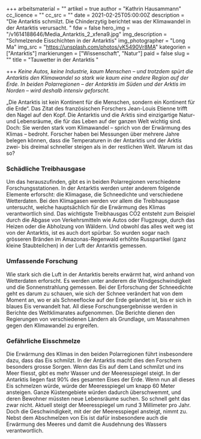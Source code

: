 +++
arbeitsmaterial = ""
artikel = true
author = "Kathrin Hausammann"
cc_licence = ""
cc_src = ""
date = 2021-02-25T05:00:00Z
description = "Die Antarktis schmilzt. Die Chinderzytig berichtet was der Klimawandel in der Antarktis verursacht. "
fdw = false
hero_img = "/v1614188646/Media_Antarktis_2_xfena9.jpg"
img_description = "Schmelzende Eisschichten in der Antarktis"
img_photographer = "Long Ma"
img_src = "https://unsplash.com/photos/yK5490Vr8MA"
kategorien = ["Antarktis"]
markierungen = ["Wissenschaft", "Natur"]
paid = false
slug = ""
title = "Tauwetter in der Antarktis "

+++
_Keine Autos, keine Industrie, kaum Menschen – und trotzdem spürt die Antarktis den Klimawandel so stark wie kaum eine andere Region auf der Erde. In beiden Polarregionen – der Antarktis im Süden und der Arktis im Norden – wird deshalb intensiv geforscht._

„Die Antarktis ist kein Kontinent für die Menschen, sondern ein Kontinent für die Erde“. Das Zitat des französischen Forschers Jean-Louis Etienne trifft den Nagel auf den Kopf. Die Antarktis und die Arktis sind einzigartige Natur- und Lebensräume, die für das Leben auf der ganzen Welt wichtig sind. Doch: Sie werden stark vom Klimawandel – sprich von der Erwärmung des Klimas – bedroht. Forscher haben bei Messungen über mehrere Jahre belegen können, dass die Temperaturen in der Antarktis und der Arktis zwei- bis dreimal schneller steigen als in der restlichen Welt. Warum ist das so?

### Schädliche Treibhausgase

Um das herauszufinden, gibt es in beiden Polarregionen verschiedene Forschungsstationen. In der Antarktis werden unter anderem folgende Elemente erforscht: die Klimagase, die Schneedichte und verschiedene Wetterdaten. Bei den Klimagasen werden vor allem die Treibhausgase untersucht, welche hauptsächlich für die Erwärmung des Klimas verantwortlich sind. Das wichtigste Treibhausgas CO2 entsteht zum Beispiel durch die Abgase von Verkehrsmitteln wie Autos oder Flugzeuge, durch das Heizen oder die Abholzung von Wäldern. Und obwohl das alles weit weg ist von der Antarktis, ist es auch dort spürbar. So wurden sogar nach grösseren Bränden im Amazonas-Regenwald erhöhte Russpartikel (ganz kleine Staubteilchen) in der Luft der Antarktis gemessen.

### Umfassende Forschung

Wie stark sich die Luft in der Antarktis bereits erwärmt hat, wird anhand von Wetterdaten erforscht. Es werden unter anderem die Windgeschwindigkeit und die Sonnenstrahlung gemessen. Bei der Erforschung der Schneedichte geht es darum zu schauen, wie sich der Schnee verändert hat von dem Moment an, wo er als Schneeflocke auf der Erde gelandet ist, bis er sich in blaues Eis verwandelt hat. All diese Forschungsergebnisse werden in Berichte des Weltklimarates aufgenommen. Die Berichte dienen den Regierungen von verschiedenen Ländern als Grundlage, um Massnahmen gegen den Klimawandel zu ergreifen.

### Gefährliche Eisschmelze

Die Erwärmung des Klimas in den beiden Polarregionen führt insbesondere dazu, dass das Eis schmilzt. In der Antarktis macht dies den Forschern besonders grosse Sorgen. Wenn das Eis auf dem Land schmilzt und ins Meer fliesst, gibt es mehr Wasser und der Meeresspiegel steigt. In der Antarktis liegen fast 90% des gesamten Eises der Erde. Wenn nun all dieses Eis schmelzen würde, würde der Meeresspiegel um knapp 60 Meter ansteigen. Ganze Küstengebiete würden dadurch überschwemmt, und deren Bewohner müssten neue Lebensräume suchen. So schnell geht das zwar nicht. Aktuell steigt der Meeresspiegel um rund 3 Millimeter pro Jahr. Doch die Geschwindigkeit, mit der der Meeresspiegel ansteigt, nimmt zu. Nebst dem Abschmelzen von Eis ist dafür insbesondere auch die Erwärmung des Meeres und damit die Ausdehnung des Wassers verantwortlich.